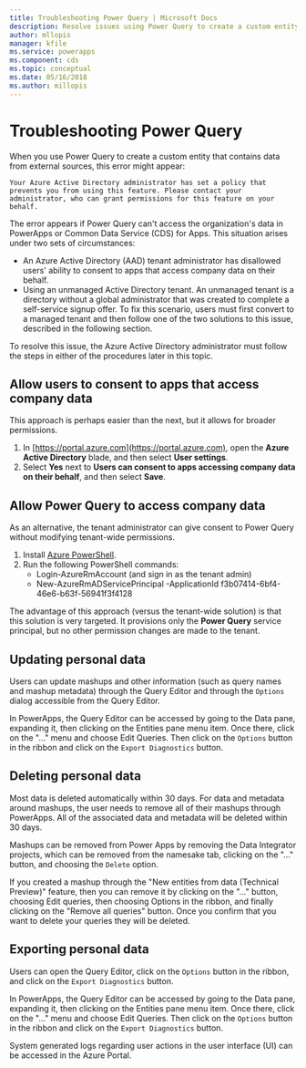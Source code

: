```yaml
---
title: Troubleshooting Power Query | Microsoft Docs
description: Resolve issues using Power Query to create a custom entity in Common Data Service (CDS) for Apps. 
author: mllopis
manager: kfile
ms.service: powerapps
ms.component: cds
ms.topic: conceptual
ms.date: 05/16/2018
ms.author: millopis
---
```


# Troubleshooting Power Query
When you use Power Query to create a custom entity that contains data from external sources, this error might appear:

`Your Azure Active Directory administrator has set a policy that prevents you from using this feature. Please contact your administrator, who can grant permissions for this feature on your behalf.`

The error appears if Power Query can't access the organization's data in PowerApps or Common Data Service (CDS) for Apps. This situation arises under two sets of circumstances:

* An Azure Active Directory (AAD) tenant administrator has disallowed users' ability to consent to apps that access company data on their behalf.
* Using an unmanaged Active Directory tenant. An unmanaged tenant is a directory without a global administrator that was created to complete a self-service signup offer. To fix this scenario, users must first convert to a managed tenant and then follow one of the two solutions to this issue, described in the following section.

To resolve this issue, the Azure Active Directory administrator must follow the steps in either of the procedures later in this topic.

## Allow users to consent to apps that access company data
This approach is perhaps easier than the next, but it allows for broader permissions.

1. In [https://portal.azure.com](https://portal.azure.com), open the **Azure Active Directory** blade, and then select **User settings**.
2. Select **Yes** next to **Users can consent to apps accessing company data on their behalf**, and then select **Save**.

## Allow Power Query to access company data
As an alternative, the tenant administrator can give consent to Power Query without modifying tenant-wide permissions.

1. Install [Azure PowerShell](https://docs.microsoft.com/powershell/azure/install-azurerm-ps).
2. Run the following PowerShell commands:
   * Login-AzureRmAccount (and sign in as the tenant admin)
   * New-AzureRmADServicePrincipal -ApplicationId f3b07414-6bf4-46e6-b63f-56941f3f4128

The advantage of this approach (versus the tenant-wide solution) is that this solution is very targeted. It provisions only the **Power Query** service principal, but no other permission changes are made to the tenant.

## Updating personal data

Users can update mashups and other information (such as query names and mashup metadata) through the Query Editor and through the `Options` dialog accessible from the Query Editor.

In PowerApps, the Query Editor can be accessed by going to the Data pane, expanding it, then clicking on the Entities pane menu item. Once there, click on the "..." menu and choose Edit Queries. Then click on the `Options` button in the ribbon and click on the `Export Diagnostics` button.


## Deleting personal data

Most data is deleted automatically within 30 days. For data and metadata around mashups, the user needs to remove all of their mashups through PowerApps. All of the associated data and metadata will be deleted within 30 days.

Mashups can be removed from Power Apps by removing the Data Integrator projects, which can be removed from the namesake tab, clicking on the "..." button, and choosing the `Delete` option.

If you created a mashup through the "New entities from data (Technical Preview)" feature, then you can remove it by clicking on the "..." button, choosing Edit queries, then choosing Options in the ribbon, and finally clicking on the "Remove all queries" button. Once you confirm that you want to delete your queries they will be deleted.


## Exporting personal data

Users can open the Query Editor, click on the `Options` button in the ribbon, and click on the `Export Diagnostics` button.

In PowerApps, the Query Editor can be accessed by going to the Data pane, expanding it, then clicking on the Entities pane menu item. Once there, click on the "..." menu and choose Edit Queries. Then click on the `Options` button in the ribbon and click on the `Export Diagnostics` button.

System generated logs regarding user actions in the user interface (UI) can be accessed in the Azure Portal.


